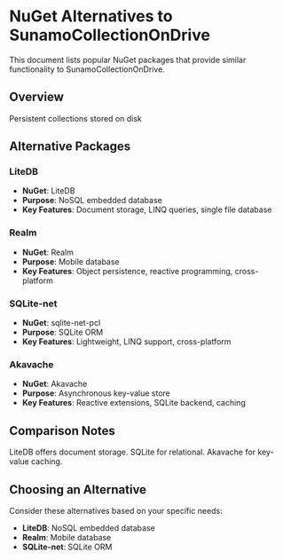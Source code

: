 # NuGet Alternatives to SunamoCollectionOnDrive

This document lists popular NuGet packages that provide similar functionality to SunamoCollectionOnDrive.

## Overview

Persistent collections stored on disk

## Alternative Packages

### LiteDB
- **NuGet**: LiteDB
- **Purpose**: NoSQL embedded database
- **Key Features**: Document storage, LINQ queries, single file database

### Realm
- **NuGet**: Realm
- **Purpose**: Mobile database
- **Key Features**: Object persistence, reactive programming, cross-platform

### SQLite-net
- **NuGet**: sqlite-net-pcl
- **Purpose**: SQLite ORM
- **Key Features**: Lightweight, LINQ support, cross-platform

### Akavache
- **NuGet**: Akavache
- **Purpose**: Asynchronous key-value store
- **Key Features**: Reactive extensions, SQLite backend, caching

## Comparison Notes

LiteDB offers document storage. SQLite for relational. Akavache for key-value caching.

## Choosing an Alternative

Consider these alternatives based on your specific needs:
- **LiteDB**: NoSQL embedded database
- **Realm**: Mobile database
- **SQLite-net**: SQLite ORM
